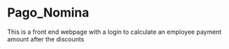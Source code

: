 # Pago_Nomina

This is a front end webpage with a login to calculate an employee payment amount after the discounts
